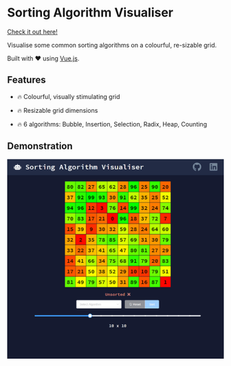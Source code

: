 # Sorting Algorithm Visualiser

[Check it out here!](https://christopherllewellyn.github.io/sorting-algorithm-visualiser/#/)

Visualise some common sorting algorithms on a colourful, re-sizable grid. 

Built with ❤️ using [Vue.js](https://vuejs.org/).

## Features
* 🔥 Colourful, visually stimulating grid

* 🔥 Resizable grid dimensions

* 🔥 6 algorithms: Bubble, Insertion, Selection, Radix, Heap, Counting

## Demonstration
![Demonstration](demo/sorting-algorithm-visualiser.gif)
